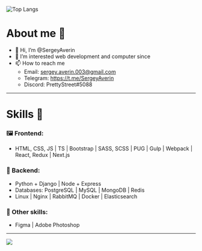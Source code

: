 ![Top Langs](https://github-readme-stats.vercel.app/api/top-langs/?username=SergeyAverin&theme=midnight-purple&hide_border=true&show_icons=true&layout=compact)

# About me 📝
- 👋 Hi, I’m @SergeyAverin
- 👀 I’m interested web development and computer since
- 📫 How to reach me 
  * Email: sergey.averin.003@gmail.com
  * Telegram: https://t.me/SergeyAverin
  * Discord: PrettyStreet#5088

********* 
# Skills 💪
### 🖼️ Frontend:
* HTML, CSS, JS | TS | Bootstrap | SASS, SCSS | PUG | Gulp | Webpack | React, Redux | Next.js
### 🔌 Backend:
  * Python + Django | Node + Express
  * Databases: PostgreSQL | MySQL | MongoDB | Redis
  * Linux | Nginx | RabbitMQ | Docker | Elasticsearch
### 💩 Other skills:
* Figma | Adobe Photoshop
  
<!---
PrettyStreett/PrettyStreett is a ✨ special ✨ repository because its `README.md` (this file) appears on your GitHub profile.
You can click the Preview link to take a look at your changes.
--->

********* 

![](https://komarev.com/ghpvc/?username=PrettyStreett)

